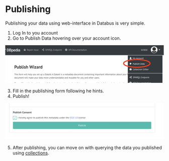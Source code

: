 # Publishing

Publishing your data using web-interface in Databus is very simple.

1. Log In to you account
2. Go to Publish Data hovering over your account icon.

![publish.png](..%2F..%2Fimages%2Fpublish.png)

3. Fill in the publishing form following he hints.
4. Publish!

![Publish](../../images/publish-button.png)

5. After publishing, you can move on with querying the data you published using [collections](collections.md).
